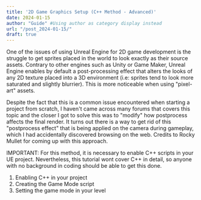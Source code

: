 ```yaml
---
title: '2D Game Graphics Setup (C++ Method - Advanced)'
date: 2024-01-15
author: "Guide" #Using author as category display instead
url: "/post_2024-01-15/"
draft: true
---
```

One of the issues of using Unreal Engine for 2D game development is the struggle to get sprites placed in the world to look exactly as their source assets. Contrary to other engines such as Unity or Game Maker, Unreal Engine enables by default a post-processing effect that alters the looks of any 2D texture placed into a 3D environment (i.e: sprites tend to look more saturated and slightly blurrier). This is more noticeable when using "pixel-art" assets.

Despite the fact that this is a common issue encountered when starting a project from scratch, I haven't came across many forums that covers this topic and the closer I got to solve this was to "modify" how postprocess affects the final render. It turns out there is a way to get rid of this "postprocess effect" that is being applied on the camera during gameplay, which I had accidentally discovered browsing on the web. Credits to Rocky Mullet for coming up with this approach.

IMPORTANT: For this method, it is necessary to enable C++ scripts in your UE project. Nevertheless, this tutorial wont cover C++ in detail, so anyone with no background in coding should be able to get this done.

1. Enabling C++ in your project
2. Creating the Game Mode script
3. Setting the game mode in your level
